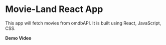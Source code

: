 # Movie-Land React App

This app will fetch movies from omdbAPI. It is built using React, JavaScript, CSS.

**Demo Video**

